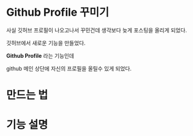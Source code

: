 # Github Profile 꾸미기 

사실 깃허브 프로필이 나오고나서 꾸민건데 생각보다 늦게 포스팅을 올리게 되었다. 

깃허브에서 새로운 기능을 만들었다. 

**Github Profile** 라는 기능인데 

github 메인 상단에 자신의 프로필을 올릴수 있게 되었다. 

# 만드는 법 

# 기능 설명 

<!-- https://github.com/beyondcode/github-now -->